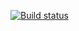 [![Build status](https://ci.appveyor.com/api/projects/status/959c17ffi3km017r?svg=true)](https://ci.appveyor.com/project/Valeria-Kuzina/aqa-1-2)
